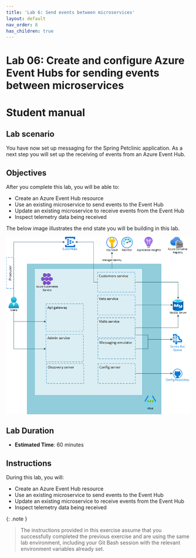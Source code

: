 ```yaml
---
title: 'Lab 6: Send events between microservices'
layout: default
nav_order: 8
has_children: true
---
```


# Lab 06: Create and configure Azure Event Hubs for sending events between microservices

# Student manual

## Lab scenario

You have now set up messaging for the Spring Petclinic application. As a next step you will set up the receiving of events from an Azure Event Hub.

## Objectives

After you complete this lab, you will be able to:

- Create an Azure Event Hub resource
- Use an existing microservice to send events to the Event Hub
- Update an existing microservice to receive events from the Event Hub
- Inspect telemetry data being received

The below image illustrates the end state you will be building in this lab.

![lab 6 overview](../../images/lab6.png)

## Lab Duration

- **Estimated Time**: 60 minutes

## Instructions

During this lab, you will:

- Create an Azure Event Hub resource
- Use an existing microservice to send events to the Event Hub
- Update an existing microservice to receive events from the Event Hub
- Inspect telemetry data being received

{: .note }
> The instructions provided in this exercise assume that you successfully completed the previous exercise and are using the same lab environment, including your Git Bash session with the relevant environment variables already set.

